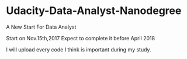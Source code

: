# Udacity-Data-Analyst-Nanodegree
A New Start For Data Analyst

Start on Nov.15th,2017  Expect to complete it before April 2018

I will upload every code I think is important during my study.
